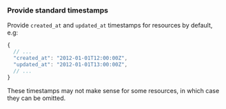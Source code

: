 ### Provide standard timestamps

Provide `created_at` and `updated_at` timestamps for resources by default,
e.g:

```javascript
{
  // ...
  "created_at": "2012-01-01T12:00:00Z",
  "updated_at": "2012-01-01T13:00:00Z",
  // ...
}
```

These timestamps may not make sense for some resources, in which case
they can be omitted.
